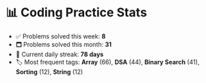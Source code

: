 # 📊 Coding Practice Stats

- ✅ Problems solved this week: **8**
- 🗖️ Problems solved this month: **31**
- 📌 Current daily streak: **78 days**
- 🏷️ Most frequent tags: **Array** (66), **DSA** (44), **Binary Search** (41), **Sorting** (12), **String** (12)

